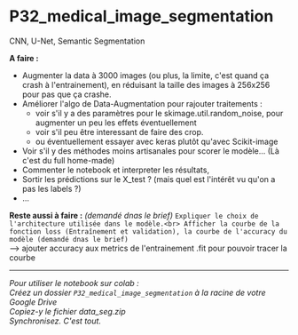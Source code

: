 # P32_medical_image_segmentation
CNN, U-Net, Semantic Segmentation


__A faire :__<br>
- Augmenter la data à 3000 images (ou plus, la limite, c'est quand ça crash à l'entrainement), en réduisant la taille des images à 256x256 pour pas que ça crashe.
- Améliorer l'algo de Data-Augmentation pour rajouter traitements :
   - voir s'il y a des paramètres pour le skimage.util.random_noise, pour augmenter un peu les effets éventuellement
   - voir s'il peu être interessant de faire des crop.
   - ou éventuellement essayer avec keras plutôt qu'avec Scikit-image
- Voir s'il y des méthodes moins artisanales pour scorer le modèle... (Là c'est du full home-made)
- Commenter le notebook et interpreter les résultats,
- Sortir les prédictions sur le X_test ? (mais quel est l'intérêt vu qu'on a pas les labels ?)
- ...

**Reste aussi à faire :** *(demandé dnas le brief)*
`Expliquer le choix de l'architecture utilisée dans le modèle.<br>
Afficher la courbe de la fonction loss (Entraînement et validation), la courbe de l'accuracy du modèle (demandé dnas le brief)`<br>
--> ajouter accuracy aux metrics de l'entrainement .fit pour pouvoir tracer la courbe






______
_Pour utiliser le notebook sur colab :_<br>
_Créez un dossier `P32_medical_image_segmentation` à la racine de votre Google Drive_<br>
_Copiez-y le fichier data_seg.zip_<br>
_Synchronisez. C'est tout._
